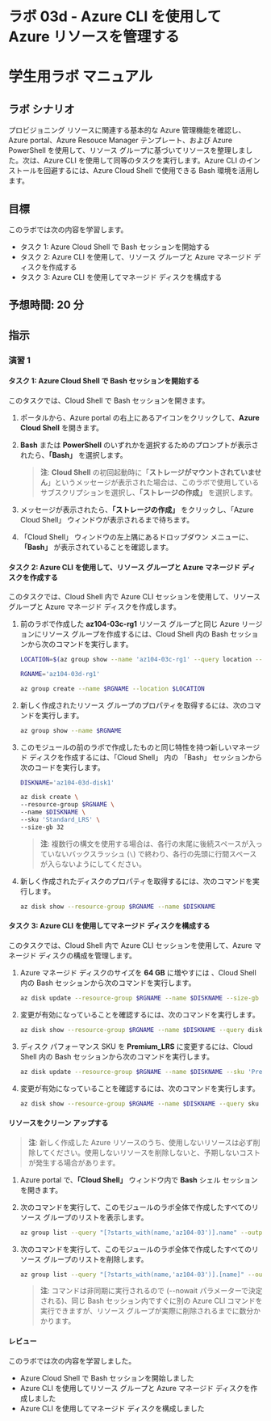 ﻿---
lab:
    title: '03d - Azure CLI を使用して Azure リソースを管理する'
    module: 'モジュール 03 -Azure 管理'
---

# ラボ 03d - Azure CLI を使用して Azure リソースを管理する
# 学生用ラボ マニュアル

## ラボ シナリオ

プロビジョニング リソースに関連する基本的な Azure 管理機能を確認し、Azure portal、Azure Resouce Manager テンプレート、および Azure PowerShell を使用して、リソース グループに基づいてリソースを整理しました。次は、Azure CLI を使用して同等のタスクを実行します。Azure CLI のインストールを回避するには、Azure Cloud Shell で使用できる Bash 環境を活用します。

## 目標

このラボでは次の内容を学習します。

+ タスク 1: Azure Cloud Shell で Bash セッションを開始する
+ タスク 2: Azure CLI を使用して、リソース グループと Azure マネージド ディスクを作成する
+ タスク 3: Azure CLI を使用してマネージド ディスクを構成する

## 予想時間: 20 分

## 指示

### 演習 1

#### タスク 1: Azure Cloud Shell で Bash セッションを開始する

このタスクでは、Cloud Shell で Bash セッションを開きます。 

1. ポータルから、Azure portal の右上にあるアイコンをクリックして、**Azure Cloud Shell** を開きます。

1. **Bash** または **PowerShell** のいずれかを選択するためのプロンプトが表示されたら、**「Bash」** を選択します。 

    > **注**: **Cloud Shell** の初回起動時に「**ストレージがマウントされていません**」というメッセージが表示された場合は、このラボで使用しているサブスクリプションを選択し、**「ストレージの作成」** を選択します。 

1. メッセージが表示されたら、**「ストレージの作成」** をクリックし、「Azure Cloud Shell」 ウィンドウが表示されるまで待ちます。 

1. 「Cloud Shell」 ウィンドウの左上隅にあるドロップダウン メニューに、**「Bash」** が表示されていることを確認します。

#### タスク 2: Azure CLI を使用して、リソース グループと Azure マネージド ディスクを作成する

このタスクでは、Cloud Shell 内で Azure CLI セッションを使用して、リソース グループと Azure マネージド ディスクを作成します。

1. 前のラボで作成した **az104-03c-rg1** リソース グループと同じ Azure リージョンにリソース グループを作成するには、Cloud Shell 内の Bash セッションから次のコマンドを実行します。

   ```sh
   LOCATION=$(az group show --name 'az104-03c-rg1' --query location --out tsv)

   RGNAME='az104-03d-rg1'

   az group create --name $RGNAME --location $LOCATION
   ```
1. 新しく作成されたリソース グループのプロパティを取得するには、次のコマンドを実行します。

   ```sh
   az group show --name $RGNAME
   ```
1. このモジュールの前のラボで作成したものと同じ特性を持つ新しいマネージド ディスクを作成するには、「Cloud Shell」 内の 「Bash」 セッションから次のコードを実行します。

   ```sh
   DISKNAME='az104-03d-disk1'

   az disk create \
   --resource-group $RGNAME \
   --name $DISKNAME \
   --sku 'Standard_LRS' \
   --size-gb 32
   ```
    > **注**: 複数行の構文を使用する場合は、各行の末尾に後続スペースが入っていないバックスラッシュ (`\`) で終わり、各行の先頭に行間スペースが入らないようにしてください。

1. 新しく作成されたディスクのプロパティを取得するには、次のコマンドを実行します。

   ```sh
   az disk show --resource-group $RGNAME --name $DISKNAME
   ```

#### タスク 3: Azure CLI を使用してマネージド ディスクを構成する

このタスクでは、Cloud Shell 内で Azure CLI セッションを使用して、Azure マネージド ディスクの構成を管理します。 

1. Azure マネージド ディスクのサイズを **64 GB** に増やすには 、Cloud Shell 内の Bash セッションから次のコマンドを実行します。

   ```sh
   az disk update --resource-group $RGNAME --name $DISKNAME --size-gb 64
   ```

1. 変更が有効になっていることを確認するには、次のコマンドを実行します。

   ```sh
   az disk show --resource-group $RGNAME --name $DISKNAME --query diskSizeGb
   ```

1. ディスク パフォーマンス SKU を **Premium_LRS** に変更するには、Cloud Shell 内の Bash セッションから次のコマンドを実行します。

   ```sh
   az disk update --resource-group $RGNAME --name $DISKNAME --sku 'Premium_LRS'
   ```

1. 変更が有効になっていることを確認するには、次のコマンドを実行します。

   ```sh
   az disk show --resource-group $RGNAME --name $DISKNAME --query sku
   ```

#### リソースをクリーン アップする

   > **注**: 新しく作成した Azure リソースのうち、使用しないリソースは必ず削除してください。使用しないリソースを削除しないと、予期しないコストが発生する場合があります。

1. Azure portal で、**「Cloud Shell」** ウィンドウ内で **Bash** シェル セッションを開きます。

1. 次のコマンドを実行して、このモジュールのラボ全体で作成したすべてのリソース グループのリストを表示します。

   ```sh
   az group list --query "[?starts_with(name,'az104-03')].name" --output tsv
   ```

1. 次のコマンドを実行して、このモジュールのラボ全体で作成したすべてのリソース グループのリストを削除します。

   ```sh
   az group list --query "[?starts_with(name,'az104-03')].[name]" --output tsv | xargs -L1 bash -c 'az group delete --name $0 --no-wait --yes'
   ```

    > **注**: コマンドは非同期に実行されるので (--nowait パラメーターで決定される)、同じ Bash セッション内ですぐに別の Azure CLI コマンドを実行できますが、リソース グループが実際に削除されるまでに数分かかります。

#### レビュー

このラボでは次の内容を学習しました。

- Azure Cloud Shell で Bash セッションを開始しました
- Azure CLI を使用してリソース グループと Azure マネージド ディスクを作成しました
- Azure CLI を使用してマネージド ディスクを構成しました
